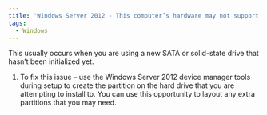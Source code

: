 ```yaml
---
title: 'Windows Server 2012 - This computer’s hardware may not support booting to this disk.'
tags:
  - Windows
---
```

This usually occurs when you are using a new SATA or solid-state drive that hasn&#8217;t been initialized yet.

  1. To fix this issue &#8211; use the Windows Server 2012 device manager tools during setup to create the partition on the hard drive that you are attempting to install to. You can use this opportunity to layout any extra partitions that you may need.
